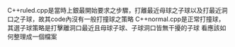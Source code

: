 C++ruled.cpp是當時上銀最開始要求之步驟，打離最近母球之子球以及打最近洞口之子球，故其code內沒有一般打撞球之策略
C++normal.cpp是正常打撞球，其選子球策略是打擊離洞口最近且母球子球、子球洞口皆無干擾的子球
看應該如何整理成一個檔案
